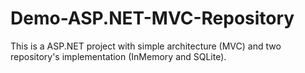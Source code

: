 # Demo-ASP.NET-MVC-Repository
This is a ASP.NET project with simple architecture (MVC) and two repository's implementation (InMemory and SQLite).

 
